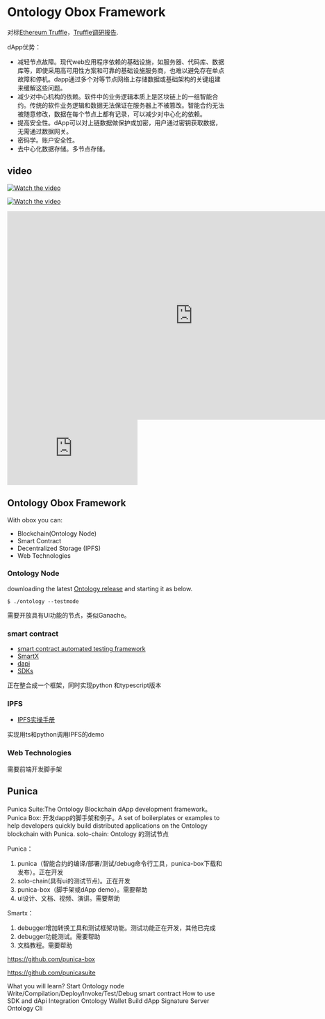 #  Ontology Obox Framework

对标[Ethereum Truffle](https://truffleframework.com/docs)，[Truffle调研报告](dApp/dapp.md).

dApp优势：
* 减轻节点故障。现代web应用程序依赖的基础设施，如服务器、代码库、数据库等，即使采用高可用性方案和可靠的基础设施服务商，也难以避免存在单点故障和停机。dapp通过多个对等节点网络上存储数据或基础架构的关键组建来缓解这些问题。
* 减少对中心机构的依赖。软件中的业务逻辑本质上是区块链上的一组智能合约。传统的软件业务逻辑和数据无法保证在服务器上不被篡改。智能合约无法被随意修改，数据在每个节点上都有记录，可以减少对中心化的依赖。
* 提高安全性。dApp可以对上链数据做保护或加密，用户通过密钥获取数据，无需通过数据网关。
* 密码学。账户安全性。
* 去中心化数据存储。多节点存储。

## video

[![Watch the video](https://img.youtube.com/vi/T-D1KVIuvjA/maxresdefault.jpg)](https://v.qq.com/txp/iframe/player.html?vid=u0784b610k9)

[![Watch the video](https://img.youtube.com/vi/T-D1KVIuvjA/maxresdefault.jpg)](https://v.qq.com/x/page/u0784b610k9.html)

<iframe width="854" height="480" src="https://v.qq.com/x/page/u0784b610k9.html" frameborder="0" allowfullscreen></iframe>

<iframe frameborder="0" src="https://v.qq.com/txp/iframe/player.html?vid=u0784b610k9" allowFullScreen="true"></iframe>


## Ontology Obox Framework

With obox you can:

* Blockchain(Ontology Node)
* Smart Contract
* Decentralized Storage (IPFS)
* Web Technologies

### Ontology Node

downloading the latest [Ontology release](https://github.com/ontio/ontology/releases) and starting it as below.
```
$ ./ontology --testmode 

```
需要开放具有UI功能的节点，类似Ganache。


### smart contract

* [smart contract automated testing framework](https://github.com/ontio-community/ontology-sctf) 
* [SmartX](http://smartx.ont.io/#/)
* [dapi](https://ontio.github.io/documentation/ontology_dapp_dev_tutorial_en.html)
* [SDKs](https://ontio.github.io/documentation/ontology_overview_sdks_en.html)

正在整合成一个框架，同时实现python 和typescript版本

### IPFS

* [IPFS实操手册](https://github.com/xizho10/IPFS-For-Chinese/blob/master/动手实践/IPFS实操手册.md)

实现用ts和python调用IPFS的demo



### Web Technologies

需要前端开发脚手架





## Punica

Punica Suite:The Ontology Blockchain dApp development framework。
Punica Box: 开发dapp的脚手架和例子。A set of boilerplates or examples to help developers quickly build distributed applications on the Ontology blockchain with Punica.
solo-chain: Ontology 的测试节点


Punica：
1. punica（智能合约的编译/部署/测试/debug命令行工具，punica-box下载和发布）。正在开发
2. solo-chain(具有ui的测试节点)。正在开发
3. punica-box（脚手架或dApp demo）。需要帮助
4. ui设计、文档、视频、演讲。需要帮助

Smartx：
1. debugger增加转换工具和测试框架功能。测试功能正在开发，其他已完成
2. debugger功能测试。需要帮助
3. 文档教程。需要帮助

https://github.com/punica-box

https://github.com/punicasuite



What you will learn?
Start Ontology node
Write/Compilation/Deploy/Invoke/Test/Debug smart contract
How to use SDK and dApi
Integration Ontology Wallet
Build dApp
Signature Server
Ontology Cli

